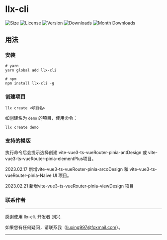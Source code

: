 # llx-cli

![Size](https://img.shields.io/bundlephobia/min/llx-cli?style=flat-square)
![License](https://img.shields.io/npm/l/llx-cli?style=flat-square)
![Version](https://img.shields.io/npm/v/llx-cli?style=flat-square)
![Downloads](https://img.shields.io/npm/dt/llx-cli?style=flat-square)
![Month Downloads](https://img.shields.io/npm/dm/llx-cli?style=flat-square)


## 用法

### 安装

```shell
# yarn 
yarn global add llx-cli
```

```shell
# npm 
npm install llx-cli -g
```

### 创建项目

```shell
llx create <项目名>
```
如创建名为 `demo` 的项目，使用命令：
```shell
llx create demo
```
### 支持的模版
执行命令后会提示选择创建 vite-vue3-ts-vueRouter-pinia-antDesign 或 vite-vue3-ts-vueRouter-pinia-elementPlus项目。

2023.02.17 新增vite-vue3-ts-vueRouter-pinia-arcoDesign 和 vite-vue3-ts-vueRouter-pinia-Naive UI 项目。

2023.02.21 新增vite-vue3-ts-vueRouter-pinia-viewDesign 项目

### 联系作者
---
感谢使用 llx-cli. 开发者 刘兴.

如果您有任何疑问，请联系我（liuxing997@foxmail.com）。

---
